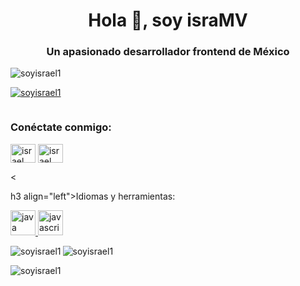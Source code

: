 <h1 align="center">Hola 👋, soy israMV</h1>
<h3 align="center">Un apasionado desarrollador frontend de México</h3>

<p align="left"> <img src=" https://komarev.com/ghpvc/?username=soyisrael1&label=Profile%20views&color=0e75b6&style=flat" alt="soyisrael1" /> </p>

<p align="left"> <a href="https:/ /github.com/ryo-ma/github-profile-tropic"><img src="https://github-profile-tropico.vercel.app/?username=soyisrael1" alt="soyisrael1" /></a > </p>

<p align="left"> <a href="https://twitter.com/" target="blank"><img src="https://img.shields.io/twitter/follow/?logo=twitter&style=for-the-badge" alt="" /></a> </p>

<h3 align="left">Conéctate conmigo:</h3>
<p align ="izquierda">
<a href="https://fb.com/israel martine" target="blank"><img align="center" src="https://raw.githubusercontent.com/rahuldkjain/github-profile-readme- generador/master/src/images/icons/Social/facebook.svg" alt="israel martine" height="30" width="40" /></a> <a href="
https://instagram.com /israel martinez" target="blank"><img align="center" src="https://raw.githubusercontent.com/rahuldkjain/github-profile-readme-generator/master/src/images/icons/Social/ instagram.svg" alt="israel martinez" height="30" width="40" /></a> </p>
<

h3 align="left">Idiomas y herramientas:</h3>
<p align="left"> <a href="https://www.java.com" target="_blank" rel="noreferrer"> <img src="https://raw.githubusercontent.com/devicons /devicon/master/icons/java/java-original.svg" alt="java" width="40" height="40"/> </a> <a href="https://developer.mozilla.org /en-US/docs/Web/JavaScript" target="_blank" rel="noreferrer"> <img src="https://raw.githubusercontent.com/devicons/devicon/master/icons/javascript/javascript-original .svg" alt="javascript" width="40" height="40"/> </a> </p> <p>

<img align="left" src="https://github-readme-stats .vercel.app/api/top-langs?username=soyisrael1&show_icons=true&locale=en&layout=compact" alt="soyisrael1" /></p>

<p> <img align="center" src="https://github-readme-stats.vercel.app/api?username=soyisrael1&show_icons=true&locale=en" alt="soyisrael1" /></p>

<p><img align="center" src="https://github-readme-streak-stats.herokuapp.com/?user=soyisrael1&" alt="soyisrael1" /></p>
